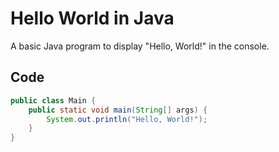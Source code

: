 # Hello World in Java  

A basic Java program to display "Hello, World!" in the console.  

## Code  

```java
public class Main {
    public static void main(String[] args) {
        System.out.println("Hello, World!");
    }
}
